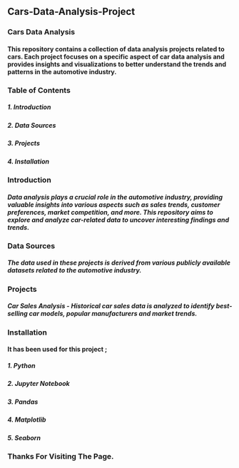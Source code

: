 ## Cars-Data-Analysis-Project

### Cars Data Analysis
#### This repository contains a collection of data analysis projects related to cars. Each project focuses on a specific aspect of car data analysis and provides insights and visualizations to better understand the trends and patterns in the automotive industry.

### Table of Contents
##### 1. Introduction
##### 2. Data Sources
##### 3. Projects
##### 4.  Installation

### Introduction
##### Data analysis plays a crucial role in the automotive industry, providing valuable insights into various aspects such as sales trends, customer preferences, market competition, and more. This repository aims to explore and analyze car-related data to uncover interesting findings and trends.

### Data Sources
##### The data used in these projects is derived from various publicly available datasets related to the automotive industry.

### Projects
##### Car Sales Analysis - Historical car sales data is analyzed to identify best-selling car models, popular manufacturers and market trends.

### Installation
#### It has been used for this project ;
##### 1. Python
##### 2. Jupyter Notebook
##### 3. Pandas
##### 4. Matplotlib
##### 5. Seaborn

### Thanks For Visiting The Page.
